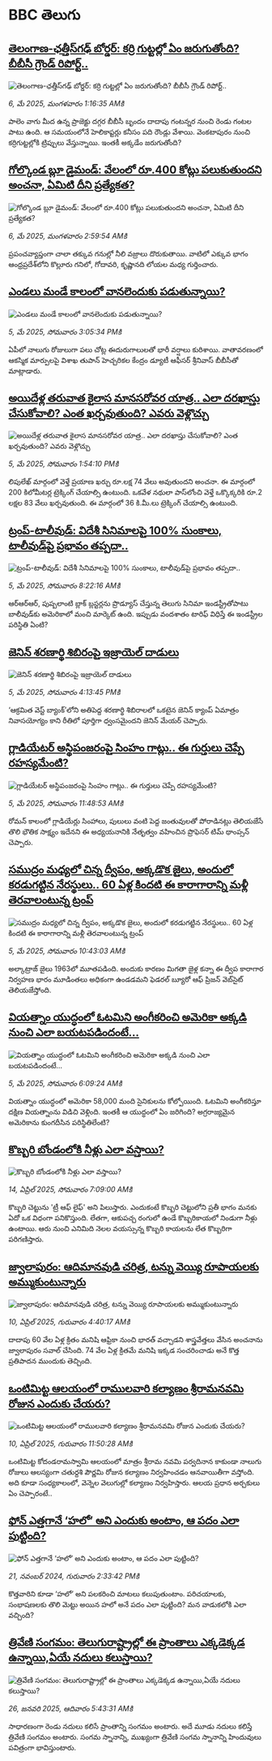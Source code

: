 # BBC తెలుగు## [తెలంగాణ-ఛత్తీస్‌గఢ్ బోర్డర్: కర్రి గుట్టల్లో ఏం జరుగుతోంది? బీబీసీ గ్రౌండ్ రిపోర్ట్..](https://www.bbc.com/telugu/articles/cvgp21zw32vo?at_campaign=githubrss)![తెలంగాణ-ఛత్తీస్‌గఢ్ బోర్డర్: కర్రి గుట్టల్లో ఏం జరుగుతోంది? బీబీసీ గ్రౌండ్ రిపోర్ట్..](https://ichef.bbci.co.uk/ace/standard/240/cpsprodpb/115e/live/70f2d920-2a27-11f0-b26b-ab62c890638b.jpg)_6, మే 2025, మంగళవారం 1:16:35 AMకి_పాలెం వాగు మీద ఉన్న ప్రాజెక్టు దగ్గర బీబీసీ బృందం దాదాపు గంటన్నర నుంచి రెండు గంటల పాటు ఉంది. ఆ సమయంలోనే హెలికాప్టర్లు కనీసం పది రౌండ్లు వేశాయి. వెంకటాపురం నుంచి కర్రిగుట్టల్లోకి ట్రిప్పులు వేస్తున్నాయి. ఇంతకీ అక్కడేం జరుగుతోంది?## [గోల్కొండ బ్లూ డైమండ్: వేలంలో రూ.400 కోట్లు పలుకుతుందని అంచనా, ఏమిటి దీని ప్రత్యేకత?](https://www.bbc.com/telugu/articles/c4g3nv214v9o?at_campaign=githubrss)![గోల్కొండ బ్లూ డైమండ్: వేలంలో రూ.400 కోట్లు పలుకుతుందని అంచనా, ఏమిటి దీని ప్రత్యేకత?](https://ichef.bbci.co.uk/ace/standard/240/cpsprodpb/886a/live/96f48c80-2a1e-11f0-ba99-cd0f71a98af8.jpg)_6, మే 2025, మంగళవారం 2:59:54 AMకి_ప్రపంచవ్యాప్తంగా చాలా తక్కువ గనుల్లో నీలి వజ్రాలు దొరుకుతాయి.  వాటిలో ఎక్కువ భాగం ఆంధ్రప్రదేశ్‌లోని కొల్లూరు గనిలో, గోదావరి, కృష్ణానది లోయల మధ్య గుర్తించారు.## [ఎండలు మండే కాలంలో వానలెందుకు పడుతున్నాయి?](https://www.bbc.com/telugu/articles/cx2ve7kpn0zo?at_campaign=githubrss)![ఎండలు మండే కాలంలో వానలెందుకు పడుతున్నాయి?](https://ichef.bbci.co.uk/ace/standard/240/cpsprodpb/b9c0/live/00451210-29c8-11f0-bc22-75868d6442e8.png)_5, మే 2025, సోమవారం 3:05:34 PMకి_ఏపీలో నాలుగు రోజులుగా పలు చోట్ల ఈదురుగాలులతో భారీ వర్షాలు కురిశాయి. వాతావరణంలో ఆకస్మిక మార్పులపై విశాఖ తుపాన్ హెచ్చరికల కేంద్రం డ్యూటీ ఆఫీసర్ శ్రీనివాస్ బీబీసీతో మాట్లాడారు.## [అయిదేళ్ల తరువాత కైలాస మానసరోవర యాత్ర.. ఎలా దరఖాస్తు చేసుకోవాలి? ఎంత ఖర్చవుతుంది? ఎవరు వెళ్లొచ్చు](https://www.bbc.com/telugu/articles/cwyn4l428kvo?at_campaign=githubrss)![అయిదేళ్ల తరువాత కైలాస మానసరోవర యాత్ర.. ఎలా దరఖాస్తు చేసుకోవాలి? ఎంత ఖర్చవుతుంది? ఎవరు వెళ్లొచ్చు](https://ichef.bbci.co.uk/ace/standard/240/cpsprodpb/0469/live/d0186d10-29b0-11f0-8f57-b7237f6a66e6.jpg)_5, మే 2025, సోమవారం 1:54:10 PMకి_లిపులేఖ్ మార్గంలో వెళ్తే ప్రయాణ ఖర్చు రూ.లక్ష 74 వేలు అవుతుందని అంచనా.
ఈ మార్గంలో 200 కిలోమీటర్ల ట్రెక్కింగ్‌ చేయాల్సి ఉంటుంది. ఒకవేళ నథులా పాస్‌లోంచి వెళ్తే ఒక్కొక్కరికి రూ.2 లక్షల 83 వేలు ఖర్చవుతుంది. ఈ మార్గంలో 36 కి.మీ.లు ట్రెక్కింగ్ చేయాల్సి ఉంటుంది.## [ట్రంప్-టాలీవుడ్: విదేశీ సినిమాలపై 100% సుంకాలు, టాలీవుడ్‌పై ప్రభావం తప్పదా..](https://www.bbc.com/telugu/articles/cdxn1n0104no?at_campaign=githubrss)![ట్రంప్-టాలీవుడ్: విదేశీ సినిమాలపై 100% సుంకాలు, టాలీవుడ్‌పై ప్రభావం తప్పదా..](https://ichef.bbci.co.uk/ace/standard/240/cpsprodpb/69c2/live/1866f2e0-2983-11f0-8c66-ebf25fc2cfef.jpg)_5, మే 2025, సోమవారం 8:22:16 AMకి_ఆర్ఆర్ఆర్‌, పుష్పలాంటి బ్లాక్ బ్లస్టర్లను ప్రొడ్యూస్ చేస్తున్న తెలుగు సినిమా ఇండస్ట్రీతోపాటు బాలీవుడ్‌కు అమెరికాలో మంచి మార్కెట్ ఉంది. ఇప్పుడు వందశాతం టారిఫ్ విధిస్తే ఈ ఇండస్ట్రీల పరిస్థితి ఏంటి?## [జెనిన్ శరణార్థి శిబిరంపై ఇజ్రాయెల్ దాడులు](https://www.bbc.com/telugu/articles/cn5x0lk4xllo?at_campaign=githubrss)![జెనిన్ శరణార్థి శిబిరంపై ఇజ్రాయెల్ దాడులు](https://ichef.bbci.co.uk/ace/standard/240/cpsprodpb/b56e/live/26887340-29c8-11f0-8c66-ebf25fc2cfef.jpg)_5, మే 2025, సోమవారం 4:13:45 PMకి_‘ఆక్రమిత వెస్ట్ బ్యాంక్‌’లోని అతిపెద్ద శరణార్థి శిబిరాలలో ఒకటైన జెనిన్ క్యాంప్ ఏమాత్రం నివాసయోగ్యం కాని రీతిలో పూర్తిగా ధ్వంసమైందని జెనిన్ మేయర్ చెప్పారు.## [గ్లాడియేటర్ అస్థిపంజరంపై సింహం గాట్లు.. ఈ గుర్తులు చెప్పే రహస్యమేంటి?](https://www.bbc.com/telugu/articles/cwy0223kjvyo?at_campaign=githubrss)![గ్లాడియేటర్ అస్థిపంజరంపై సింహం గాట్లు.. ఈ గుర్తులు చెప్పే రహస్యమేంటి?](https://ichef.bbci.co.uk/ace/standard/240/cpsprodpb/8d30/live/b431ad10-2347-11f0-8c2e-77498b1ce297.jpg)_5, మే 2025, సోమవారం 11:48:53 AMకి_రోమన్ కాలంలో గ్లాడియేర్లు సింహాలు, పులులు వంటి పెద్ద జంతువులతో పోరాడినట్లు తెలియజేసే తొలి భౌతిక సాక్ష్యం ఇదేనని ఈ అధ్యయనానికి నేతృత్వం వహించిన ప్రొఫెసర్ టిమ్ థాంప్సన్ చెప్పారు.## [సముద్రం మధ్యలో చిన్న ద్వీపం,  అక్కడొక జైలు, అందులో కరడుగట్టిన నేరస్థులు.. 60 ఏళ్ల కిందటి ఈ కారాగారాన్ని మళ్లీ తెరవాలంటున్న ట్రంప్](https://www.bbc.com/telugu/articles/cdjl12evmn9o?at_campaign=githubrss)![సముద్రం మధ్యలో చిన్న ద్వీపం,  అక్కడొక జైలు, అందులో కరడుగట్టిన నేరస్థులు.. 60 ఏళ్ల కిందటి ఈ కారాగారాన్ని మళ్లీ తెరవాలంటున్న ట్రంప్](https://ichef.bbci.co.uk/ace/standard/240/cpsprodpb/9ecf/live/a729abb0-2994-11f0-b26b-ab62c890638b.jpg)_5, మే 2025, సోమవారం 10:43:03 AMకి_అల్కాట్రాజ్ జైలు 1963లో మూతపడింది. అందుకు కారణం మిగతా జైళ్ల కన్నా ఈ ద్వీప కారాగార నిర్వహణ భారం మూడింతలు అధికంగా ఉండడమని ఫెడరల్ బ్యూరో ఆఫ్ ప్రిజన్ వెబ్‌సైట్ తెలియజేస్తోంది.## [వియత్నాం యుద్ధంలో ఓటమిని అంగీకరించి అమెరికా అక్కడి నుంచి  ఎలా బయటపడిందంటే... ](https://www.bbc.com/telugu/articles/cp8jg6e49zro?at_campaign=githubrss)![వియత్నాం యుద్ధంలో ఓటమిని అంగీకరించి అమెరికా అక్కడి నుంచి  ఎలా బయటపడిందంటే... ](https://ichef.bbci.co.uk/ace/standard/240/cpsprodpb/cb8c/live/6412a150-28f0-11f0-b26b-ab62c890638b.jpg)_5, మే 2025, సోమవారం 6:09:24 AMకి_వియత్నాం యుద్ధంలో అమెరికా 58,000 మంది సైనికులను కోల్పోయింది. ఓటమిని అంగీకరిస్తూ దక్షిణ వియత్నాంను విడిచి వెళ్లింది. ఇంతకీ ఆ యుద్ధంలో ఏం జరిగింది? అగ్రరాజ్యమైన అమెరికాను కుంగదీసిన పరిస్థితిలేంటి?## [కొబ్బరి బోండంలోకి నీళ్లు ఎలా వస్తాయి?](https://www.bbc.com/telugu/articles/czjn4mzxxy8o?at_campaign=githubrss)![కొబ్బరి బోండంలోకి నీళ్లు ఎలా వస్తాయి?](https://ichef.bbci.co.uk/ace/standard/240/cpsprodpb/46c5/live/684a55e0-18fd-11f0-8b11-7756b7b808cc.jpg)_14, ఏప్రిల్ 2025, సోమవారం 7:09:00 AMకి_కొబ్బరి చెట్టును 'ట్రీ ఆఫ్ లైఫ్' అని పిలుస్తారు. ఎందుకంటే కొబ్బరి చెట్టులోని ప్రతీ భాగం మనకు ఏదో ఒక విధంగా పనికొస్తుంది. లేతగా, ఆకుపచ్చ రంగులో ఉండే కొబ్బరికాయలో నిండుగా నీళ్లు ఉంటాయి. ఆరు నుంచి ఎనిమిది నెలల వయస్సున్న కొబ్బరి కాయలను లేత కొబ్బరిగా పరిగణిస్తారు.## [జ్వాలాపురం: ఆదిమానవుడి చరిత్ర, టన్ను వెయ్యి రూపాయలకు అమ్ముకుంటున్నారు ](https://www.bbc.com/telugu/articles/creqqnwdd5qo?at_campaign=githubrss)![జ్వాలాపురం: ఆదిమానవుడి చరిత్ర, టన్ను వెయ్యి రూపాయలకు అమ్ముకుంటున్నారు ](https://ichef.bbci.co.uk/ace/standard/240/cpsprodpb/765e/live/b472e2d0-15b4-11f0-842b-a7355694993d.jpg)_10, ఏప్రిల్ 2025, గురువారం 4:40:17 AMకి_దాదాపు 60 వేల ఏళ్ల క్రితం మనిషి ఆఫ్రికా నుంచి భారత్ వచ్చాడని శాస్త్రవేత్తలు వేసిన అంచనాను జ్వాలాపురం సవాల్ చేసింది. 74 వేల ఏళ్ల క్రితమే మనిషి ఇక్కడ సంచరించాడు అనే కొత్త ప్రతిపాదన ముందుకు తెచ్చింది.## [ఒంటిమిట్ట ఆలయంలో రాములవారి కల్యాణం శ్రీరామనవమి రోజున ఎందుకు చేయరు?](https://www.bbc.com/telugu/articles/ce822j5e465o?at_campaign=githubrss)![ఒంటిమిట్ట ఆలయంలో రాములవారి కల్యాణం శ్రీరామనవమి రోజున ఎందుకు చేయరు?](https://ichef.bbci.co.uk/ace/standard/240/cpsprodpb/fed5/live/25534d40-1601-11f0-b58a-6113af226972.jpg)_10, ఏప్రిల్ 2025, గురువారం 11:50:28 AMకి_ఒంటిమిట్ట కోదండరామస్వామి ఆలయంలో మాత్రం శ్రీరామ నవమి పర్వదినాన కాకుండా నాలుగు రోజులు ఆలస్యంగా చతుర్దశి పౌర్ణమి రోజున కల్యాణం నిర్వహించడం ఆనవాయితీగా వస్తోంది. అది కూడా సంధ్యకాలంలో, వెన్నెల వెలుగుల్లో కల్యాణం నిర్వహిస్తారు. ఆలయ ప్రధాన అర్చకులు ఏం చెప్పారంటే..## [ఫోన్ ఎత్తగానే ‘హలో’ అని ఎందుకు అంటాం, ఆ పదం ఎలా పుట్టింది?](https://www.bbc.com/telugu/articles/cgj7x7gdjq4o?at_campaign=githubrss)![ఫోన్ ఎత్తగానే ‘హలో’ అని ఎందుకు అంటాం, ఆ పదం ఎలా పుట్టింది?](https://ichef.bbci.co.uk/ace/standard/240/cpsprodpb/0618/live/7a20ebb0-a807-11ef-b21e-5359bd56d02f.jpg)_21, నవంబర్ 2024, గురువారం 2:33:42 PMకి_కొత్తవారిని కూడా ‘హలో’ అని పలకరించి మాటలు కలుపుతుంటాం.  పరిచయాలకు, సంభాషణలకు తొలి మెట్టు అయిన హలో అనే పదం ఎలా పుట్టింది? మన వాడుకలోకి ఎలా వచ్చింది?## [త్రివేణి సంగమం: తెలుగురాష్ట్రాల్లో ఈ ప్రాంతాలు ఎక్కడెక్కడ ఉన్నాయి,ఏయే నదులు కలుస్తాయి? ](https://www.bbc.com/telugu/articles/cz7elrr17jeo?at_campaign=githubrss)![త్రివేణి సంగమం: తెలుగురాష్ట్రాల్లో ఈ ప్రాంతాలు ఎక్కడెక్కడ ఉన్నాయి,ఏయే నదులు కలుస్తాయి? ](https://ichef.bbci.co.uk/ace/standard/240/cpsprodpb/9dad/live/7f50e780-da42-11ef-a37f-eba91255dc3d.jpg)_26, జనవరి 2025, ఆదివారం 5:43:31 AMకి_సాధారణంగా రెండు నదులు కలిసే ప్రాంతాన్ని సంగమం అంటారు. అదే మూడు నదులు కలిస్తే త్రివేణి సంగమం అంటారు. సంగమ స్నానాన్ని, ముఖ్యంగా త్రివేణి సంగమ స్నానాన్ని హిందువులు పవిత్రంగా భావిస్తుంటారు.